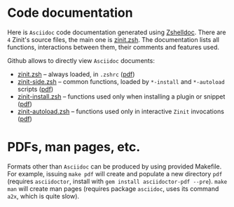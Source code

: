 # Code documentation

Here is `Asciidoc` code documentation generated using [Zshelldoc](https://github.com/zdharma/zshelldoc).
There are `4` Zinit's source files, the main one is [zinit.zsh](zinit.zsh.adoc). The documentation
lists all functions, interactions between them, their comments and features used.

Github allows to directly view `Asciidoc` documents:
 * [zinit.zsh](zinit.zsh.adoc) – always loaded, in `.zshrc` ([pdf](https://zdharma.github.io/zinit/wiki/zinit.zsh))
 * [zinit-side.zsh](zinit-side.zsh.adoc) – common functions, loaded by `*-install` and `*-autoload` scripts ([pdf](https://zdharma.github.io/zinit/wiki/zinit-side.zsh))
 * [zinit-install.zsh](zinit-install.zsh.adoc) – functions used only when installing a plugin or snippet ([pdf](https://zdharma.github.io/zinit/wiki/zinit-install.zsh))
 * [zinit-autoload.zsh](zinit-autoload.zsh.adoc) – functions used only in interactive `Zinit` invocations ([pdf](https://zdharma.github.io/zinit/wiki/zinit-autoload.zsh/))

# PDFs, man pages, etc.

Formats other than `Asciidoc` can be produced by using provided Makefile. For example, issuing
`make pdf` will create and populate a new directory `pdf` (requires `asciidoctor`, install with
`gem install asciidoctor-pdf --pre`). `make man` will create man pages (requires package `asciidoc`,
uses its command `a2x`, which is quite slow).
